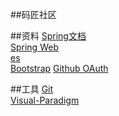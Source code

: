 ##码匠社区

##资料
[Spring文档](https://spring.io/)  
[Spring Web](https://spring.io/guides/gs/serving-web-content/)  
[es](https://elasticsearch.cn/explore)  
[Bootstrap](https://v3.bootcss.com/getting-started/)
[Github OAuth](https://developer.github.com/apps/building-oauth-apps/creating-an-oauth-app/)  

##工具
[Git](https://git-scm.com/download)  
[Visual-Paradigm](https://www.visual-paradigm.com)  